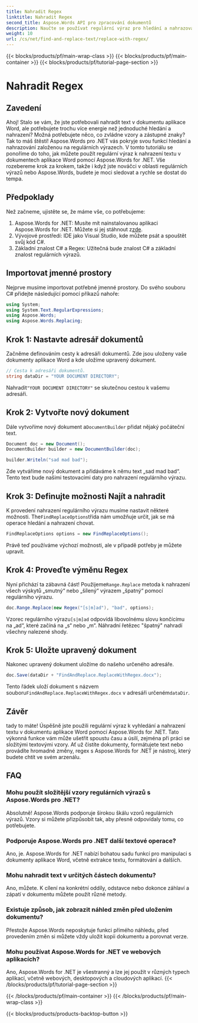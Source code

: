 ```yaml
---
title: Nahradit Regex
linktitle: Nahradit Regex
second_title: Aspose.Words API pro zpracování dokumentů
description: Naučte se používat regulární výraz pro hledání a nahrazování v dokumentech aplikace Word pomocí Aspose.Words for .NET. Postupujte podle našeho podrobného průvodce krok za krokem, abyste zvládli manipulaci s textem.
weight: 10
url: /cs/net/find-and-replace-text/replace-with-regex/
---
```


{{< blocks/products/pf/main-wrap-class >}}
{{< blocks/products/pf/main-container >}}
{{< blocks/products/pf/tutorial-page-section >}}

# Nahradit Regex

## Zavedení

Ahoj! Stalo se vám, že jste potřebovali nahradit text v dokumentu aplikace Word, ale potřebujete trochu více energie než jednoduché hledání a nahrazení? Možná potřebujete něco, co zvládne vzory a zástupné znaky? Tak to máš štěstí! Aspose.Words pro .NET vás pokryje svou funkcí hledání a nahrazování založenou na regulárních výrazech. V tomto tutoriálu se ponoříme do toho, jak můžete použít regulární výraz k nahrazení textu v dokumentech aplikace Word pomocí Aspose.Words for .NET. Vše rozebereme krok za krokem, takže i když jste nováčci v oblasti regulárních výrazů nebo Aspose.Words, budete je moci sledovat a rychle se dostat do tempa.

## Předpoklady

Než začneme, ujistěte se, že máme vše, co potřebujeme:
1. Aspose.Words for .NET: Musíte mít nainstalovanou aplikaci Aspose.Words for .NET. Můžete si jej stáhnout z[zde](https://releases.aspose.com/words/net/).
2. Vývojové prostředí: IDE jako Visual Studio, kde můžete psát a spouštět svůj kód C#.
3. Základní znalost C# a Regex: Užitečná bude znalost C# a základní znalost regulárních výrazů.

## Importovat jmenné prostory

Nejprve musíme importovat potřebné jmenné prostory. Do svého souboru C# přidejte následující pomocí příkazů nahoře:

```csharp
using System;
using System.Text.RegularExpressions;
using Aspose.Words;
using Aspose.Words.Replacing;
```

## Krok 1: Nastavte adresář dokumentů

Začněme definováním cesty k adresáři dokumentů. Zde jsou uloženy vaše dokumenty aplikace Word a kde uložíme upravený dokument.

```csharp
// Cesta k adresáři dokumentů.
string dataDir = "YOUR DOCUMENT DIRECTORY";
```

 Nahradit`"YOUR DOCUMENT DIRECTORY"` se skutečnou cestou k vašemu adresáři.

## Krok 2: Vytvořte nový dokument

 Dále vytvoříme nový dokument a`DocumentBuilder` přidat nějaký počáteční text.

```csharp
Document doc = new Document();
DocumentBuilder builder = new DocumentBuilder(doc);

builder.Writeln("sad mad bad");
```

Zde vytváříme nový dokument a přidáváme k němu text „sad mad bad“. Tento text bude našimi testovacími daty pro nahrazení regulárního výrazu.

## Krok 3: Definujte možnosti Najít a nahradit

 K provedení nahrazení regulárního výrazu musíme nastavit některé možnosti. The`FindReplaceOptions`třída nám umožňuje určit, jak se má operace hledání a nahrazení chovat.

```csharp
FindReplaceOptions options = new FindReplaceOptions();
```

Právě teď používáme výchozí možnosti, ale v případě potřeby je můžete upravit.

## Krok 4: Proveďte výměnu Regex

 Nyní přichází ta zábavná část! Použijeme`Range.Replace` metoda k nahrazení všech výskytů „smutný“ nebo „šílený“ výrazem „špatný“ pomocí regulárního výrazu.

```csharp
doc.Range.Replace(new Regex("[s|m]ad"), "bad", options);
```

 Vzorec regulárního výrazu`[s|m]ad` odpovídá libovolnému slovu končícímu na „ad“, které začíná na „s“ nebo „m“. Náhradní řetězec "špatný" nahradí všechny nalezené shody.

## Krok 5: Uložte upravený dokument

Nakonec upravený dokument uložíme do našeho určeného adresáře.

```csharp
doc.Save(dataDir + "FindAndReplace.ReplaceWithRegex.docx");
```

 Tento řádek uloží dokument s názvem souboru`FindAndReplace.ReplaceWithRegex.docx` v adresáři určeném`dataDir`.

## Závěr

tady to máte! Úspěšně jste použili regulární výraz k vyhledání a nahrazení textu v dokumentu aplikace Word pomocí Aspose.Words for .NET. Tato výkonná funkce vám může ušetřit spoustu času a úsilí, zejména při práci se složitými textovými vzory. Ať už čistíte dokumenty, formátujete text nebo provádíte hromadné změny, regex s Aspose.Words for .NET je nástroj, který budete chtít ve svém arzenálu.

## FAQ

### Mohu použít složitější vzory regulárních výrazů s Aspose.Words pro .NET?  
Absolutně! Aspose.Words podporuje širokou škálu vzorů regulárních výrazů. Vzory si můžete přizpůsobit tak, aby přesně odpovídaly tomu, co potřebujete.

### Podporuje Aspose.Words pro .NET další textové operace?  
Ano, je. Aspose.Words for .NET nabízí bohatou sadu funkcí pro manipulaci s dokumenty aplikace Word, včetně extrakce textu, formátování a dalších.

### Mohu nahradit text v určitých částech dokumentu?  
Ano, můžete. K cílení na konkrétní oddíly, odstavce nebo dokonce záhlaví a zápatí v dokumentu můžete použít různé metody.

### Existuje způsob, jak zobrazit náhled změn před uložením dokumentu?  
Přestože Aspose.Words neposkytuje funkci přímého náhledu, před provedením změn si můžete vždy uložit kopii dokumentu a porovnat verze.

### Mohu používat Aspose.Words for .NET ve webových aplikacích?  
Ano, Aspose.Words for .NET je všestranný a lze jej použít v různých typech aplikací, včetně webových, desktopových a cloudových aplikací.
{{< /blocks/products/pf/tutorial-page-section >}}

{{< /blocks/products/pf/main-container >}}
{{< /blocks/products/pf/main-wrap-class >}}

{{< blocks/products/products-backtop-button >}}
